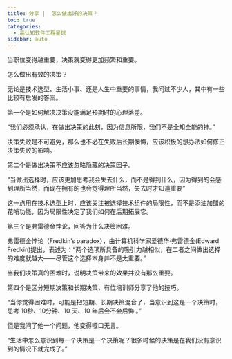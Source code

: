 ```yaml
---
title: 分享 |  怎么做出好的决策？
toc: true
categories: 
  - 高认知软件工程星球
sidebar: auto
---
```


当职位变得越重要，决策就变得更加频繁和重要。

怎么做出有效的决策？

无论是技术选型、生活小事、还是人生中重要的事情，我问过不少人，其中有一些比较有启发的答案。

第一个是如何解决决策没能满足预期时的心理落差。

“我们必须承认，在做出决策的此刻，因为信息所限，我们不是全知全能的神。”

决策失败是不可避免，那么也不必在失败后长期懊悔，应该积极的想办法如何修正决策失败的影响。

第二个是做出决策不应该忽略隐藏的决策因子。

“当做出选择时，应该更加思考我会失去什么，而不是得到什么，因为得到的会感到理所当然，而现在拥有的也会觉得理所当然，失去时才知道重要”

这一点用在技术选型上时，应该关注被选择技术组件的局限性，而不是添油加醋的花哨功能，因为局限性决定了我们如何在后期拓展它。

第三个是弗雷德金悖论，回答为什么决策困难。

弗雷德金悖论（Fredkin’s paradox），由计算机科学家爱德华·弗雷德金(Edward Fredkin)提出，表述为：“两个选项所具备的吸引力越相似，在二者之间做出选择的难度就越大——尽管这个选择本身并不是太重要。”

当我们决策真的困难时，说明决策带来的效果并没有那么重要。

第四个是区分短期决策和长期决策，有位培训师分享了他的技巧。

“当你觉得困难时，可能是把短期、长期决策混合了，当意识到这是一个决策时，思考 10秒、10分钟、10 天、10 年后会不会后悔 。”

但是我问了他一个问题，他变得哑口无言。

“生活中怎么意识到每一个决策是一个决策呢？很多时候的决策是在我们没有意识到的情况下就完成了。”

